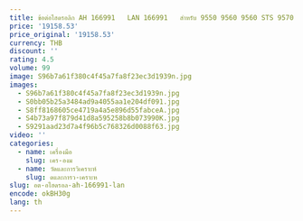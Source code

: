 ```yaml
---
title: ข้อต่อไฮดรอลิก AH 166991   LAN 166991   สําหรับ 9550 9560 9560 STS 9570 STS 9650 9650 CTS 9660 STS เครื่องยนต์ 6068 รวม 1450CWS 1450WTS
price: '19158.53'
price_original: '19158.53'
currency: THB
discount: ''
rating: 4.5
volume: 99
image: S96b7a61f380c4f45a7fa8f23ec3d1939n.jpg
images:
  - S96b7a61f380c4f45a7fa8f23ec3d1939n.jpg
  - S0bb05b25a3484ad9a4055aa1e204df091.jpg
  - S8ff8168605ce4719a4a5e896d55fabceA.jpg
  - S4b73a97f879d41d8a595258b8b073990K.jpg
  - S9291aad23d7a4f96b5c768326d0088f63.jpg
video: ''
categories:
  - name: เครื่องมือ
    slug: เคร-องม
  - name: วัดและการวิเคราะห์
    slug: ดและการว-เคราะห
slug: อต-อไฮดรอล-ah-166991-lan
encode: okBH30g
lang: th
---
```

  